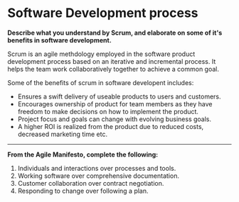 # Software Development process

**Describe what you understand by Scrum, and elaborate on some of it's benefits in software development.**

Scrum is an agile methdology employed in the software product development process based on an iterative and incremental process. It helps the team work collaboratively together to achieve a common goal.

Some of the benefits of scrum in software developent includes:

* Ensures a swift delivery of useable products to users and customers.
* Encourages ownership of product for team members as they have freedom to make decisions on how to implement the product.
* Project focus and goals can change with evolving business goals.
* A higher ROI is realized from the product due to reduced costs, decreased marketing time etc.

---

**From the Agile Manifesto, complete the following:**

1. Individuals and interactions over processes and tools.
1. Working software over comprehensive documentation.
1. Customer collaboration over contract negotiation.
1. Responding to change over following a plan.
